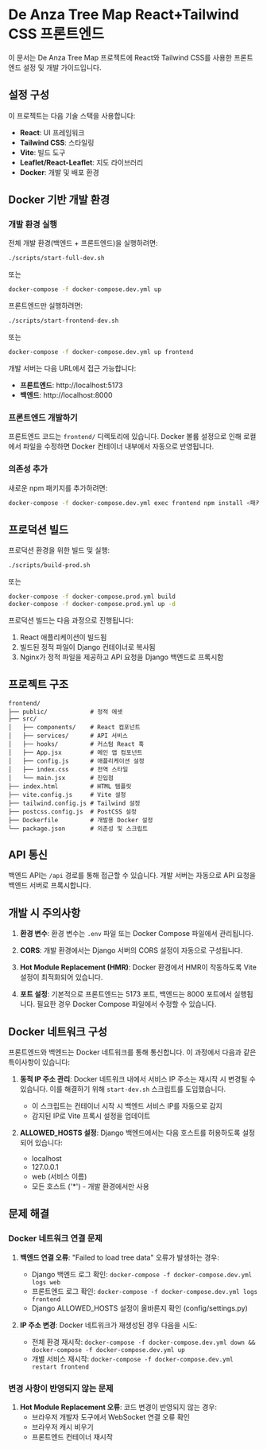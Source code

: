 # De Anza Tree Map React+Tailwind CSS 프론트엔드

이 문서는 De Anza Tree Map 프로젝트에 React와 Tailwind CSS를 사용한 프론트엔드 설정 및 개발 가이드입니다.

## 설정 구성

이 프로젝트는 다음 기술 스택을 사용합니다:

- **React**: UI 프레임워크
- **Tailwind CSS**: 스타일링
- **Vite**: 빌드 도구
- **Leaflet/React-Leaflet**: 지도 라이브러리
- **Docker**: 개발 및 배포 환경

## Docker 기반 개발 환경

### 개발 환경 실행

전체 개발 환경(백엔드 + 프론트엔드)을 실행하려면:

```bash
./scripts/start-full-dev.sh
```

또는

```bash
docker-compose -f docker-compose.dev.yml up
```

프론트엔드만 실행하려면:

```bash
./scripts/start-frontend-dev.sh
```

또는

```bash
docker-compose -f docker-compose.dev.yml up frontend
```

개발 서버는 다음 URL에서 접근 가능합니다:
- **프론트엔드**: http://localhost:5173
- **백엔드**: http://localhost:8000

### 프론트엔드 개발하기

프론트엔드 코드는 `frontend/` 디렉토리에 있습니다. Docker 볼륨 설정으로 인해 로컬에서 파일을 수정하면 Docker 컨테이너 내부에서 자동으로 반영됩니다.

### 의존성 추가

새로운 npm 패키지를 추가하려면:

```bash
docker-compose -f docker-compose.dev.yml exec frontend npm install <패키지명>
```

## 프로덕션 빌드

프로덕션 환경을 위한 빌드 및 실행:

```bash
./scripts/build-prod.sh
```

또는

```bash
docker-compose -f docker-compose.prod.yml build
docker-compose -f docker-compose.prod.yml up -d
```

프로덕션 빌드는 다음 과정으로 진행됩니다:
1. React 애플리케이션이 빌드됨
2. 빌드된 정적 파일이 Django 컨테이너로 복사됨
3. Nginx가 정적 파일을 제공하고 API 요청을 Django 백엔드로 프록시함

## 프로젝트 구조

```
frontend/
├── public/            # 정적 에셋
├── src/
│   ├── components/    # React 컴포넌트
│   ├── services/      # API 서비스 
│   ├── hooks/         # 커스텀 React 훅
│   ├── App.jsx        # 메인 앱 컴포넌트
│   ├── config.js      # 애플리케이션 설정
│   ├── index.css      # 전역 스타일
│   └── main.jsx       # 진입점
├── index.html         # HTML 템플릿
├── vite.config.js     # Vite 설정
├── tailwind.config.js # Tailwind 설정
├── postcss.config.js  # PostCSS 설정
├── Dockerfile         # 개발용 Docker 설정
└── package.json       # 의존성 및 스크립트
```

## API 통신

백엔드 API는 `/api` 경로를 통해 접근할 수 있습니다. 개발 서버는 자동으로 API 요청을 백엔드 서버로 프록시합니다.

## 개발 시 주의사항

1. **환경 변수**: 환경 변수는 `.env` 파일 또는 Docker Compose 파일에서 관리됩니다.

2. **CORS**: 개발 환경에서는 Django 서버의 CORS 설정이 자동으로 구성됩니다.

3. **Hot Module Replacement (HMR)**: Docker 환경에서 HMR이 작동하도록 Vite 설정이 최적화되어 있습니다.

4. **포트 설정**: 기본적으로 프론트엔드는 5173 포트, 백엔드는 8000 포트에서 실행됩니다. 필요한 경우 Docker Compose 파일에서 수정할 수 있습니다. 

## Docker 네트워크 구성

프론트엔드와 백엔드는 Docker 네트워크를 통해 통신합니다. 이 과정에서 다음과 같은 특이사항이 있습니다:

1. **동적 IP 주소 관리**: Docker 네트워크 내에서 서비스 IP 주소는 재시작 시 변경될 수 있습니다. 이를 해결하기 위해 `start-dev.sh` 스크립트를 도입했습니다.
   - 이 스크립트는 컨테이너 시작 시 백엔드 서비스 IP를 자동으로 감지
   - 감지된 IP로 Vite 프록시 설정을 업데이트

2. **ALLOWED_HOSTS 설정**: Django 백엔드에서는 다음 호스트를 허용하도록 설정되어 있습니다:
   - localhost
   - 127.0.0.1
   - web (서비스 이름)
   - 모든 호스트 ('*') - 개발 환경에서만 사용

## 문제 해결

### Docker 네트워크 연결 문제

1. **백엔드 연결 오류**: "Failed to load tree data" 오류가 발생하는 경우:
   - Django 백엔드 로그 확인: `docker-compose -f docker-compose.dev.yml logs web`
   - 프론트엔드 로그 확인: `docker-compose -f docker-compose.dev.yml logs frontend`
   - Django ALLOWED_HOSTS 설정이 올바른지 확인 (config/settings.py)

2. **IP 주소 변경**: Docker 네트워크가 재생성된 경우 다음을 시도:
   - 전체 환경 재시작: `docker-compose -f docker-compose.dev.yml down && docker-compose -f docker-compose.dev.yml up`
   - 개별 서비스 재시작: `docker-compose -f docker-compose.dev.yml restart frontend`

### 변경 사항이 반영되지 않는 문제

1. **Hot Module Replacement 오류**: 코드 변경이 반영되지 않는 경우:
   - 브라우저 개발자 도구에서 WebSocket 연결 오류 확인
   - 브라우저 캐시 비우기
   - 프론트엔드 컨테이너 재시작 